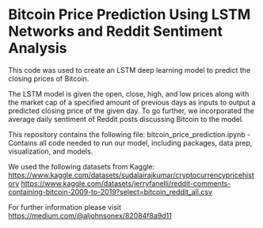 # Bitcoin Price Prediction Using LSTM Networks and Reddit Sentiment Analysis
This code was used to create an LSTM deep learning model to predict the closing prices of Bitcoin. 

The LSTM model is given the open, close, high, and low prices along with the market cap of a specified amount of previous days as inputs to output a predicted closing price of the given day. To go further, we incorporated the average daily sentiment of Reddit posts discussing Bitcoin to the model.

This repository contains the following file:
bitcoin_price_prediction.ipynb - Contains all code needed to run our model, including packages, data prep, visualization, and models.

We used the following datasets from Kaggle:  
https://www.kaggle.com/datasets/sudalairajkumar/cryptocurrencypricehistory 
https://www.kaggle.com/datasets/jerryfanelli/reddit-comments-containing-bitcoin-2009-to-2019?select=bitcoin_reddit_all.csv

For further information please visit https://medium.com/@aljohnsonex/82084f8a9d11
